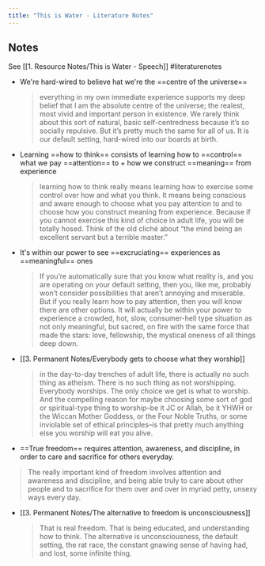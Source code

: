 ```yaml
---
title: "This is Water - Literature Notes"
---
```

## Notes
See [[1. Resource Notes/This is Water - Speech]]
#literaturenotes 
- We're hard-wired to believe hat we're the ==centre of the universe==
  >everything in my own immediate experience supports my deep belief that I am the absolute centre of the universe; the realest, most vivid and important person in existence. We rarely think about this sort of natural, basic self-centredness because it’s so socially repulsive. But it’s pretty much the same for all of us. It is our default setting, hard-wired into our boards at birth.
- Learning ==how to think== consists of learning how to ==control== what we pay ==attention== to + how we construct ==meaning== from experience
  >learning how to think really means learning how to exercise some control over how and what you think. It means being conscious and aware enough to choose what you pay attention to and to choose how you construct meaning from experience. Because if you cannot exercise this kind of choice in adult life, you will be totally hosed. Think of the old cliché about “the mind being an excellent servant but a terrible master.”
- It's within our power to see ==excruciating== experiences as ==meaningful== ones
  >If you’re automatically sure that you know what reality is, and you are operating on your default setting, then you, like me, probably won’t consider possibilities that aren’t annoying and miserable. But if you really learn how to pay attention, then you will know there are other options. It will actually be within your power to experience a crowded, hot, slow, consumer-hell type situation as not only meaningful, but sacred, on fire with the same force that made the stars: love, fellowship, the mystical oneness of all things deep down.
- [[3. Permanent Notes/Everybody gets to choose what they worship]]
  >in the day-to-day trenches of adult life, there is actually no such thing as atheism. There is no such thing as not worshipping. Everybody worships. The only choice we get is what to worship. And the compelling reason for maybe choosing some sort of god or spiritual-type thing to worship–be it JC or Allah, be it YHWH or the Wiccan Mother Goddess, or the Four Noble Truths, or some inviolable set of ethical principles–is that pretty much anything else you worship will eat you alive.
- ==True freedom== requires attention, awareness, and discipline, in order to care and sacrifice for others everyday.
 > The really important kind of freedom involves attention and awareness and discipline, and being able truly to care about other people and to sacrifice for them over and over in myriad petty, unsexy ways every day.
- [[3. Permanent Notes/The alternative to freedom is unconsciousness]]
  > That is real freedom. That is being educated, and understanding how to think. The alternative is unconsciousness, the default setting, the rat race, the constant gnawing sense of having had, and lost, some infinite thing.
